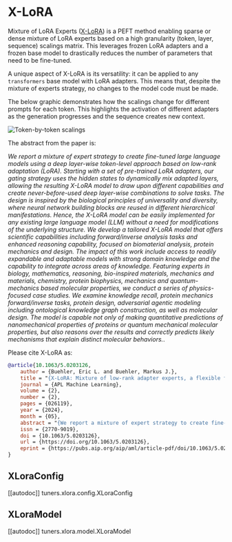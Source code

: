 <!--Copyright 2023 The HuggingFace Team. All rights reserved.

Licensed under the Apache License, Version 2.0 (the "License"); you may not use this file except in compliance with
the License. You may obtain a copy of the License at

http://www.apache.org/licenses/LICENSE-2.0

Unless required by applicable law or agreed to in writing, software distributed under the License is distributed on
an "AS IS" BASIS, WITHOUT WARRANTIES OR CONDITIONS OF ANY KIND, either express or implied. See the License for the
specific language governing permissions and limitations under the License.

⚠️ Note that this file is in Markdown but contain specific syntax for our doc-builder (similar to MDX) that may not be
rendered properly in your Markdown viewer.

-->

# X-LoRA

Mixture of LoRA Experts ([X-LoRA](https://arxiv.org/abs/2402.07148)) is a PEFT method enabling sparse or dense mixture of LoRA experts based on a high granularity (token, layer, sequence) scalings matrix. This leverages frozen LoRA adapters and a frozen base model to drastically reduces the number of parameters that need to be fine-tuned.

A unique aspect of X-LoRA is its versatility: it can be applied to any `transformers` base model with LoRA adapters. This means that, despite the mixture of experts strategy, no changes to the model code must be made.

The below graphic demonstrates how the scalings change for different prompts for each token. This highlights the activation of different adapters as the generation progresses and the sequence creates new context.

![Token-by-token scalings](https://github.com/EricLBuehler/xlora/raw/master/res/token_by_token_scalings.gif)

The abstract from the paper is:

*We report a mixture of expert strategy to create fine-tuned large language models using a deep layer-wise token-level approach based on low-rank adaptation (LoRA). Starting with a set of pre-trained LoRA adapters, our gating strategy uses the hidden states to dynamically mix adapted layers, allowing the resulting X-LoRA model to draw upon different capabilities and create never-before-used deep layer-wise combinations to solve tasks. The design is inspired by the biological principles of universality and diversity, where neural network building blocks are reused in different hierarchical manifestations. Hence, the X-LoRA model can be easily implemented for any existing large language model (LLM) without a need for modifications of the underlying structure. We develop a tailored X-LoRA model that offers scientific capabilities including forward/inverse analysis tasks and enhanced reasoning capability, focused on biomaterial analysis, protein mechanics and design. The impact of this work include access to readily expandable and adaptable models with strong domain knowledge and the capability to integrate across areas of knowledge. Featuring experts in biology, mathematics, reasoning, bio-inspired materials, mechanics and materials, chemistry, protein biophysics, mechanics and quantum-mechanics based molecular properties, we conduct a series of physics-focused case studies. We examine knowledge recall, protein mechanics forward/inverse tasks, protein design, adversarial agentic modeling including ontological knowledge graph construction, as well as molecular design. The model is capable not only of making quantitative predictions of nanomechanical properties of proteins or quantum mechanical molecular properties, but also reasons over the results and correctly predicts likely mechanisms that explain distinct molecular behaviors.*.

Please cite X-LoRA as:
```bibtex
@article{10.1063/5.0203126,
    author = {Buehler, Eric L. and Buehler, Markus J.},
    title = "{X-LoRA: Mixture of low-rank adapter experts, a flexible framework for large language models with applications in protein mechanics and molecular design}",
    journal = {APL Machine Learning},
    volume = {2},
    number = {2},
    pages = {026119},
    year = {2024},
    month = {05},
    abstract = "{We report a mixture of expert strategy to create fine-tuned large language models using a deep layer-wise token-level approach based on low-rank adaptation (LoRA). Starting with a set of pre-trained LoRA adapters, our gating strategy uses the hidden states to dynamically mix adapted layers, allowing the resulting X-LoRA model to draw upon different capabilities and create never-before-used deep layer-wise combinations to solve tasks. The design is inspired by the biological principles of universality and diversity, where neural network building blocks are reused in different hierarchical manifestations. Hence, the X-LoRA model can be easily implemented for any existing large language model without a need for modifications of the underlying structure. We develop a tailored X-LoRA model that offers scientific capabilities, including forward/inverse analysis tasks and enhanced reasoning capability, focused on biomaterial analysis, protein mechanics, and design. The impact of this work includes access to readily expandable and adaptable models with strong domain knowledge and the capability to integrate across areas of knowledge. Featuring experts in biology, mathematics, reasoning, bio-inspired materials, mechanics and materials, chemistry, protein biophysics, mechanics, and quantum-mechanics based molecular properties, we conduct a series of physics-focused case studies. We examine knowledge recall, protein mechanics forward/inverse tasks, protein design, adversarial agentic modeling including ontological knowledge graph construction, and molecular design. The model is capable not only of making quantitative predictions of nanomechanical properties of proteins or quantum mechanical molecular properties but also reasoning over the results and correctly predicting likely mechanisms that explain distinct molecular behaviors.}",
    issn = {2770-9019},
    doi = {10.1063/5.0203126},
    url = {https://doi.org/10.1063/5.0203126},
    eprint = {https://pubs.aip.org/aip/aml/article-pdf/doi/10.1063/5.0203126/19964043/026119\_1\_5.0203126.pdf},
}
```

## XLoraConfig

[[autodoc]] tuners.xlora.config.XLoraConfig

## XLoraModel

[[autodoc]] tuners.xlora.model.XLoraModel
